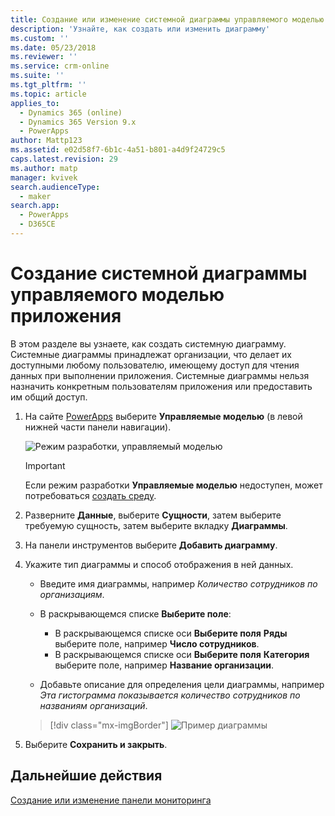 ```yaml
---
title: Создание или изменение системной диаграммы управляемого моделью приложения в PowerApps | MicrosoftDocs
description: 'Узнайте, как создать или изменить диаграмму'
ms.custom: ''
ms.date: 05/23/2018
ms.reviewer: ''
ms.service: crm-online
ms.suite: ''
ms.tgt_pltfrm: ''
ms.topic: article
applies_to:
  - Dynamics 365 (online)
  - Dynamics 365 Version 9.x
  - PowerApps
author: Mattp123
ms.assetid: e02d58f7-6b1c-4a51-b801-a4d9f24729c5
caps.latest.revision: 29
ms.author: matp
manager: kvivek
search.audienceType:
  - maker
search.app:
  - PowerApps
  - D365CE
---
```

# <a name="create-a-model-driven-app-system-chart"></a>Создание системной диаграммы управляемого моделью приложения

В этом разделе вы узнаете, как создать системную диаграмму. Системные диаграммы принадлежат организации, что делает их доступными любому пользователю, имеющему доступ для чтения данных при выполнении приложения. Системные диаграммы нельзя назначить конкретным пользователям приложения или предоставить им общий доступ.  
  
1. На сайте [PowerApps](https://web.powerapps.com/?utm_source=padocs&utm_medium=linkinadoc&utm_campaign=referralsfromdoc) выберите **Управляемые моделью** (в левой нижней части панели навигации).  

     ![Режим разработки, управляемый моделью](media/model-driven-switch.png)

    > [!IMPORTANT]
    > Если режим разработки **Управляемые моделью** недоступен, может потребоваться [создать среду](https://docs.microsoft.com/powerapps/administrator/create-environment).     
  
2. Разверните **Данные**, выберите **Сущности**, затем выберите требуемую сущность, затем выберите вкладку **Диаграммы**.  
  
3.  На панели инструментов выберите **Добавить диаграмму**.  
  
4.  Укажите тип диаграммы и способ отображения в ней данных.  
  
    -   Введите имя диаграммы, например *Количество сотрудников по организациям*.  
  
    -   В раскрывающемся списке **Выберите поле**: 
        - В раскрывающемся списке оси **Выберите поля** **Ряды** выберите поле, например **Число сотрудников**.  
        - В раскрывающемся списке оси **Выберите поля** **Категория** выберите поле, например **Название организации**.
  
    -   Добавьте описание для определения цели диаграммы, например *Эта гистограмма показывается количество сотрудников по названиям организаций*. 

    > [!div class="mx-imgBorder"] 
    > ![Пример диаграммы](media/sample-chart.png)
  
5.  Выберите **Сохранить и закрыть**.  

## <a name="next-steps"></a>Дальнейшие действия  
[Создание или изменение панели мониторинга](create-edit-dashboards.md)
